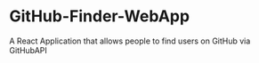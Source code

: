 # GitHub-Finder-WebApp
  A React Application that allows people to find users on GitHub via GitHubAPI
